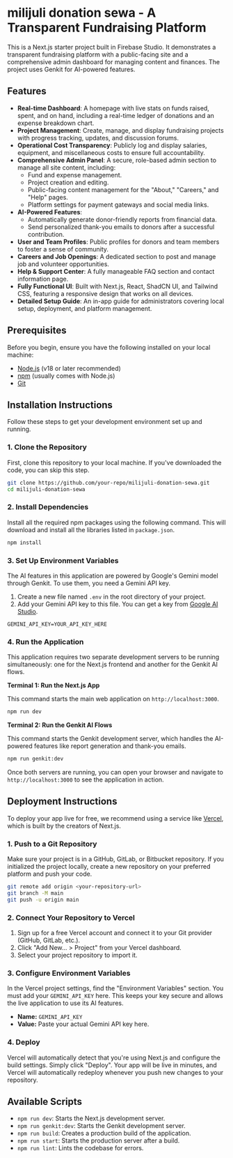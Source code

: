 # milijuli donation sewa - A Transparent Fundraising Platform

This is a Next.js starter project built in Firebase Studio. It demonstrates a transparent fundraising platform with a public-facing site and a comprehensive admin dashboard for managing content and finances. The project uses Genkit for AI-powered features.

## Features

- **Real-time Dashboard**: A homepage with live stats on funds raised, spent, and on hand, including a real-time ledger of donations and an expense breakdown chart.
- **Project Management**: Create, manage, and display fundraising projects with progress tracking, updates, and discussion forums.
- **Operational Cost Transparency**: Publicly log and display salaries, equipment, and miscellaneous costs to ensure full accountability.
- **Comprehensive Admin Panel**: A secure, role-based admin section to manage all site content, including:
    - Fund and expense management.
    - Project creation and editing.
    - Public-facing content management for the "About," "Careers," and "Help" pages.
    - Platform settings for payment gateways and social media links.
- **AI-Powered Features**:
  - Automatically generate donor-friendly reports from financial data.
  - Send personalized thank-you emails to donors after a successful contribution.
- **User and Team Profiles**: Public profiles for donors and team members to foster a sense of community.
- **Careers and Job Openings**: A dedicated section to post and manage job and volunteer opportunities.
- **Help & Support Center**: A fully manageable FAQ section and contact information page.
- **Fully Functional UI**: Built with Next.js, React, ShadCN UI, and Tailwind CSS, featuring a responsive design that works on all devices.
- **Detailed Setup Guide**: An in-app guide for administrators covering local setup, deployment, and platform management.

## Prerequisites

Before you begin, ensure you have the following installed on your local machine:
- [Node.js](https://nodejs.org/) (v18 or later recommended)
- [npm](https://www.npmjs.com/) (usually comes with Node.js)
- [Git](https://git-scm.com/)

## Installation Instructions

Follow these steps to get your development environment set up and running.

### 1. Clone the Repository

First, clone this repository to your local machine. If you've downloaded the code, you can skip this step.

```bash
git clone https://github.com/your-repo/milijuli-donation-sewa.git
cd milijuli-donation-sewa
```

### 2. Install Dependencies

Install all the required npm packages using the following command. This will download and install all the libraries listed in `package.json`.

```bash
npm install
```

### 3. Set Up Environment Variables

The AI features in this application are powered by Google's Gemini model through Genkit. To use them, you need a Gemini API key.

1.  Create a new file named `.env` in the root directory of your project.
2.  Add your Gemini API key to this file. You can get a key from [Google AI Studio](https://aistudio.google.com/).

```
GEMINI_API_KEY=YOUR_API_KEY_HERE
```

### 4. Run the Application

This application requires two separate development servers to be running simultaneously: one for the Next.js frontend and another for the Genkit AI flows.

**Terminal 1: Run the Next.js App**

This command starts the main web application on `http://localhost:3000`.

```bash
npm run dev
```

**Terminal 2: Run the Genkit AI Flows**

This command starts the Genkit development server, which handles the AI-powered features like report generation and thank-you emails.

```bash
npm run genkit:dev
```

Once both servers are running, you can open your browser and navigate to `http://localhost:3000` to see the application in action.

## Deployment Instructions

To deploy your app live for free, we recommend using a service like [Vercel](https://vercel.com), which is built by the creators of Next.js.

### 1. Push to a Git Repository

Make sure your project is in a GitHub, GitLab, or Bitbucket repository. If you initialized the project locally, create a new repository on your preferred platform and push your code.

```bash
git remote add origin <your-repository-url>
git branch -M main
git push -u origin main
```

### 2. Connect Your Repository to Vercel

1.  Sign up for a free Vercel account and connect it to your Git provider (GitHub, GitLab, etc.).
2.  Click "Add New... > Project" from your Vercel dashboard.
3.  Select your project repository to import it.

### 3. Configure Environment Variables

In the Vercel project settings, find the "Environment Variables" section. You must add your `GEMINI_API_KEY` here. This keeps your key secure and allows the live application to use its AI features.

-   **Name:** `GEMINI_API_KEY`
-   **Value:** Paste your actual Gemini API key here.

### 4. Deploy

Vercel will automatically detect that you're using Next.js and configure the build settings. Simply click "Deploy". Your app will be live in minutes, and Vercel will automatically redeploy whenever you push new changes to your repository.

## Available Scripts

- `npm run dev`: Starts the Next.js development server.
- `npm run genkit:dev`: Starts the Genkit development server.
- `npm run build`: Creates a production build of the application.
- `npm run start`: Starts the production server after a build.
- `npm run lint`: Lints the codebase for errors.

